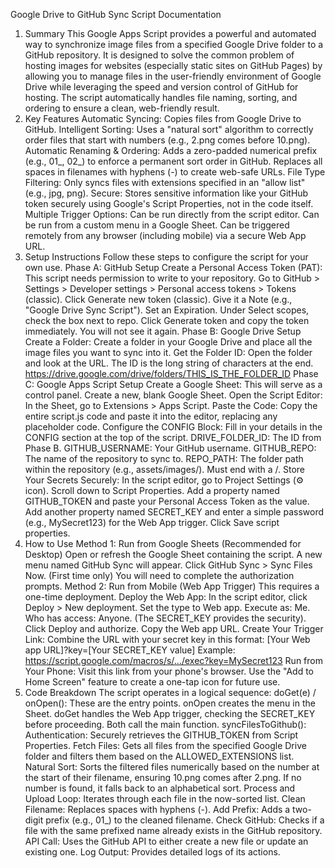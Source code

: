 Google Drive to GitHub Sync Script Documentation
1. Summary
This Google Apps Script provides a powerful and automated way to synchronize image files from a specified Google Drive folder to a GitHub repository.
It is designed to solve the common problem of hosting images for websites (especially static sites on GitHub Pages) by allowing you to manage files in the user-friendly environment of Google Drive while leveraging the speed and version control of GitHub for hosting.
The script automatically handles file naming, sorting, and ordering to ensure a clean, web-friendly result.
2. Key Features
Automatic Syncing: Copies files from Google Drive to GitHub.
Intelligent Sorting: Uses a "natural sort" algorithm to correctly order files that start with numbers (e.g., 2.png comes before 10.png).
Automatic Renaming & Ordering:
Adds a zero-padded numerical prefix (e.g., 01_, 02_) to enforce a permanent sort order in GitHub.
Replaces all spaces in filenames with hyphens (-) to create web-safe URLs.
File Type Filtering: Only syncs files with extensions specified in an "allow list" (e.g., jpg, png).
Secure: Stores sensitive information like your GitHub token securely using Google's Script Properties, not in the code itself.
Multiple Trigger Options:
Can be run directly from the script editor.
Can be run from a custom menu in a Google Sheet.
Can be triggered remotely from any browser (including mobile) via a secure Web App URL.
3. Setup Instructions
Follow these steps to configure the script for your own use.
Phase A: GitHub Setup
Create a Personal Access Token (PAT): This script needs permission to write to your repository.
Go to GitHub > Settings > Developer settings > Personal access tokens > Tokens (classic).
Click Generate new token (classic).
Give it a Note (e.g., "Google Drive Sync Script").
Set an Expiration.
Under Select scopes, check the box next to repo.
Click Generate token and copy the token immediately. You will not see it again.
Phase B: Google Drive Setup
Create a Folder: Create a folder in your Google Drive and place all the image files you want to sync into it.
Get the Folder ID: Open the folder and look at the URL. The ID is the long string of characters at the end.
https://drive.google.com/drive/folders/THIS_IS_THE_FOLDER_ID
Phase C: Google Apps Script Setup
Create a Google Sheet: This will serve as a control panel. Create a new, blank Google Sheet.
Open the Script Editor: In the Sheet, go to Extensions > Apps Script.
Paste the Code: Copy the entire script.js code and paste it into the editor, replacing any placeholder code.
Configure the CONFIG Block: Fill in your details in the CONFIG section at the top of the script.
DRIVE_FOLDER_ID: The ID from Phase B.
GITHUB_USERNAME: Your GitHub username.
GITHUB_REPO: The name of the repository to sync to.
REPO_PATH: The folder path within the repository (e.g., assets/images/). Must end with a /.
Store Your Secrets Securely:
In the script editor, go to Project Settings (⚙️ icon).
Scroll down to Script Properties.
Add a property named GITHUB_TOKEN and paste your Personal Access Token as the value.
Add another property named SECRET_KEY and enter a simple password (e.g., MySecret123) for the Web App trigger.
Click Save script properties.
4. How to Use
Method 1: Run from Google Sheets (Recommended for Desktop)
Open or refresh the Google Sheet containing the script.
A new menu named GitHub Sync will appear.
Click GitHub Sync > Sync Files Now.
(First time only) You will need to complete the authorization prompts.
Method 2: Run from Mobile (Web App Trigger)
This requires a one-time deployment.
Deploy the Web App:
In the script editor, click Deploy > New deployment.
Set the type to Web app.
Execute as: Me.
Who has access: Anyone. (The SECRET_KEY provides the security).
Click Deploy and authorize.
Copy the Web app URL.
Create Your Trigger Link:
Combine the URL with your secret key in this format:
[Your Web app URL]?key=[Your SECRET_KEY value]
Example: https://script.google.com/macros/s/.../exec?key=MySecret123
Run from Your Phone:
Visit this link from your phone's browser.
Use the "Add to Home Screen" feature to create a one-tap icon for future use.
5. Code Breakdown
The script operates in a logical sequence:
doGet(e) / onOpen(): These are the entry points. onOpen creates the menu in the Sheet. doGet handles the Web App trigger, checking the SECRET_KEY before proceeding. Both call the main function.
syncFilesToGithub():
Authentication: Securely retrieves the GITHUB_TOKEN from Script Properties.
Fetch Files: Gets all files from the specified Google Drive folder and filters them based on the ALLOWED_EXTENSIONS list.
Natural Sort: Sorts the filtered files numerically based on the number at the start of their filename, ensuring 10.png comes after 2.png. If no number is found, it falls back to an alphabetical sort.
Process and Upload Loop: Iterates through each file in the now-sorted list.
Clean Filename: Replaces spaces with hyphens (-).
Add Prefix: Adds a two-digit prefix (e.g., 01_) to the cleaned filename.
Check GitHub: Checks if a file with the same prefixed name already exists in the GitHub repository.
API Call: Uses the GitHub API to either create a new file or update an existing one.
Log Output: Provides detailed logs of its actions.
